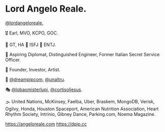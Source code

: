 # Lord Angelo Reale.

[@lordangeloreale.](https://instagram.com/lordangeloreale)

🎖️ Earl, MVO, KCPO, GOC.

🧠 GT, HA 🏡 ISFJ 🏢 ENTJ.

💼 Aspiring Diplomat, Distinguished Engineer, Former Italian Secret Service Officer. 

🚀 Founder, Investor, Artist. 

🪷 [@dreampipcom](https://instagram.com/dreampipcom), [@unaltru](https://instagram.com/unaltru).

🎭 [@lobaomisterlupi](https://instagram.com/lobaomisterlupi), [@cortisoljesus](https://instagram.com/cortisoljesus).


🌫️ United Nations, McKinsey, Faelba, Uber, Braskem, MongoDB, Verisk, Ogilvy, Honda, Houston Spaceport,  American Nutrition Association, Heart Rhythm Society, Intrinio, Gibney Dance, Parking.com, Noema Magazine.


https://angeloreale.com
https://dpip.cc
